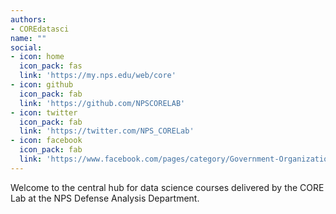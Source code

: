 ```yaml
---
authors:
- COREdatasci
name: ""
social:
- icon: home
  icon_pack: fas
  link: 'https://my.nps.edu/web/core'
- icon: github
  icon_pack: fab
  link: 'https://github.com/NPSCORELAB'
- icon: twitter
  icon_pack: fab
  link: 'https://twitter.com/NPS_CORELab'
- icon: facebook
  icon_pack: fab
  link: 'https://www.facebook.com/pages/category/Government-Organization/The-CORE-Lab-at-the-US-Naval-Postgraduate-School-257980287583444/'
---
```


Welcome to the central hub for data science courses delivered by the CORE Lab at the NPS Defense Analysis Department.
